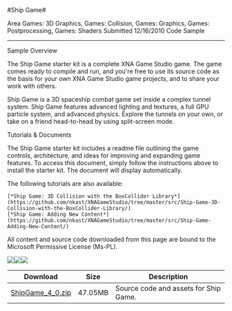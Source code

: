 #Ship Game#

Area
Games: 3D Graphics, Games: Collision, Games: Graphics, Games: Postprocessing, Games: Shaders
Submitted
12/16/2010
Code Sample

---

Sample Overview

The Ship Game starter kit is a complete XNA Game Studio game. The game comes ready to compile and run, and you're free to use its source code as the basis for your own XNA Game Studio game projects, and to share your work with others.

Ship Game is a 3D spaceship combat game set inside a complex tunnel system. Ship Game features advanced lighting and textures, a full GPU particle system, and advanced physics. Explore the tunnels on your own, or take on a friend head-to-head by using split-screen mode.

Tutorials & Documents

The Ship Game starter kit includes a readme file outlining the game controls, architecture, and ideas for improving and expanding game features. To access this document, simply follow the instructions above to install the starter kit. The document will display automatically.

The following tutorials are also available:

    [*Ship Game: 3D Collision with the BoxCollider Library*](https://github.com/nkast/XNAGameStudio/tree/master/src/Ship-Game-3D-Collision-with-the-BoxCollider-Library/) 
    [*Ship Game: Adding New Content*](https://github.com/nkast/XNAGameStudio/tree/master/src/Ship-Game-Adding-New-Content/) 


All content and source code downloaded from this page are bound to the Microsoft Permissive License (Ms-PL).

![](https://github.com/nkast/XNAGameStudio/blob/master/Images/shipgame1.png)![](https://github.com/nkast/XNAGameStudio/blob/master/Images/shipgame2.png)![](https://github.com/nkast/XNAGameStudio/blob/master/Images/shipgame3.png)

  	 

Download | Size | Description
---|---|---|
[ShipGame_4_0.zip](https://github.com/nkast/XNAGameStudio/blob/master/Samples/ShipGame_4_0.zip?raw=true) | 47.05MB | Source code and assets for Ship Game.